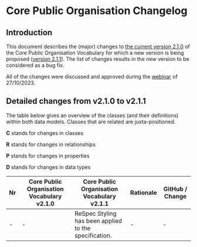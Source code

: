 # Core Public Organisation Changelog

## Introduction


This document describes the (major) changes to [the current version 2.1.0](https://github.com/SEMICeu/CPOV/tree/master/releases/2.1.0) of the Core Public Organisation Vocabulary for which a new version is being proposed ([version 2.1.1](https://semiceu.github.io/CPOV/releases/2.1.1/)). The list of changes results in the new version to be considered as a bug fix.

All of the changes were discussed and approved during the [webinar](https://joinup.ec.europa.eu/collection/semic-support-centre/event/webinar-review-core-vocabularies) of 27/10/2023.

## Detailed changes from v2.1.0 to v2.1.1

The table below gives an overview of the classes (and their definitions) within both data models. Classes that are related are juxta-positioned.

**C** stands for changes in classes

**R** stands for changes in relationships

**P** stands for changes in properties

**D** stands for changes in data types

| Nr | Core Public Organisation Vocabulary v2.1.0 | Core Public Organisation Vocabulary v2.1.1 | Rationale | GitHub / Change |
| --- | --- | --- | --- | --- |
| - | - | ReSpec Styling has been applied to the specification.| - | - |
